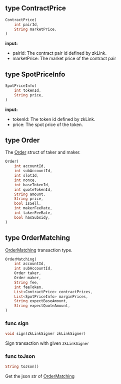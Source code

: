 ## type ContractPrice

```dart
ContractPrice(
    int pairId,
    String marketPrice,
)
```

**input:**
* pairId: The contract pair id defined by zkLink.
* marketPrice: The market price of the contract pair

## type SpotPriceInfo

```dart
SpotPriceInfo(
    int tokenId,
    String price,
)
```

**input:**
* tokenId: The token id defined by zkLink.
* price: The spot price of the token.

## type Order
The [Order](../../../api-and-sdk/data-types/transaction/order\_matching.md) struct of taker and maker.

```dart
Order(
    int accountId,
    int subAccountId,
    int slotId,
    int nonce,
    int baseTokenId,
    int quoteTokenId,
    String amount,
    String price,
    bool isSell,
    int makerFeeRate,
    int takerFeeRate,
    bool hasSubsidy,
)
```

## type OrderMatching
[OrderMatching](../../../api-and-sdk/data-types/transaction/order\_matching.md) transaction type.

```dart
OrderMatching(
    int accountId,
    int subAccountId,
    Order taker,
    Order maker,
    String fee,
    int feeToken,
    List<ContractPrice> contractPrices,
    List<SpotPriceInfo> marginPrices,
    String expectBaseAmount,
    String expectQuoteAmount,
)
```

### func sign

```dart
void sign(ZkLinkSigner zkLinkSigner)
```

Sign transaction with given `ZkLinkSigner`

### func toJson

```dart
String toJson()
```

Get the json str of [OrderMatching](#type-ordermatching)
